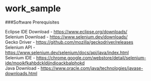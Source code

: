 # work_sample

###Software Prerequisites

Eclipse IDE Download - https://www.eclipse.org/downloads/ <br />
Selenium Download - https://www.selenium.dev/downloads/ <br />
Gecko Driver - https://github.com/mozilla/geckodriver/releases <br />
Selenium API - https://www.selenium.dev/selenium/docs/api/java/index.html <br />
Selenium IDE - https://chrome.google.com/webstore/detail/selenium-ide/mooikfkahbdckldjjndioackbalphokd <br />
Java Download - https://www.oracle.com/java/technologies/javase-downloads.html
